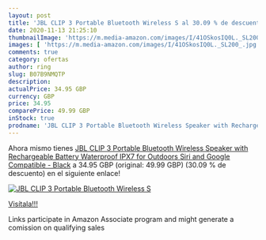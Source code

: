 ```yaml
---
layout: post
title: 'JBL CLIP 3 Portable Bluetooth Wireless S al 30.09 % de descuento'
date: 2020-11-13 21:25:10
thumbnailImage: 'https://m.media-amazon.com/images/I/41OSkosIQ0L._SL200_.jpg'
images: [ 'https://m.media-amazon.com/images/I/41OSkosIQ0L._SL200_.jpg' ]
comments: true
category: ofertas
author: ring
slug: B07B9NMQTP
description:
actualPrice: 34.95 GBP
currency: GBP
price: 34.95
comparePrice: 49.99 GBP
inStock: true
prodname: 'JBL CLIP 3 Portable Bluetooth Wireless Speaker with Rechargeable Battery  Waterproof IPX7 for Outdoors  Siri and Google Compatible - Black'
---
```


Ahora mismo tienes [JBL CLIP 3 Portable Bluetooth Wireless Speaker with Rechargeable Battery  Waterproof IPX7 for Outdoors  Siri and Google Compatible - Black](https://www.amazon.co.uk/dp/B07B9NMQTP/?tag=tolees0a-21) a 34.95 GBP (original: 49.99 GBP) (30.09 %  de descuento) en el siguiente enlace!

[![JBL CLIP 3 Portable Bluetooth Wireless S](https://m.media-amazon.com/images/I/41OSkosIQ0L._SL200_.jpg)](https://www.amazon.co.uk/dp/B07B9NMQTP/?tag=tolees0a-21)

[Visítala!!!](https://www.amazon.co.uk/dp/B07B9NMQTP/?tag=tolees0a-21)

Links participate in Amazon Associate program and might generate a comission on qualifying sales
